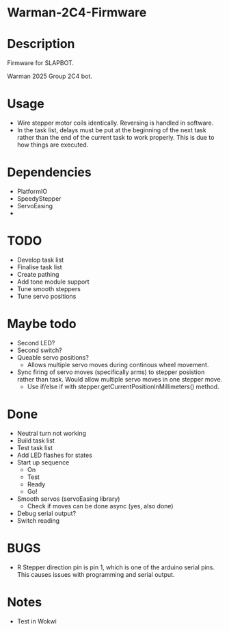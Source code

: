 # Warman-2C4-Firmware

# Description

Firmware for SLAPBOT.

Warman 2025 Group 2C4 bot.

# Usage
- Wire stepper motor coils identically. Reversing is handled in software.
- In the task list, delays must be put at the beginning of the next task rather than the end of the current task to work properly. This is due to how things are executed.

# Dependencies
- PlatformIO
- SpeedyStepper
- ServoEasing
- 

# TODO
- Develop task list
- Finalise task list
- Create pathing
- Add tone module support
- Tune smooth steppers
- Tune servo positions

# Maybe todo
- Second LED?
- Second switch?
- Queable servo positions?
    - Allows multiple servo moves during continous wheel movement.
- Sync firing of servo moves (specifically arms) to stepper posistion rather than task. Would allow multiple servo moves in one stepper move.
    - Use if/else if with stepper.getCurrentPositionInMillimeters() method.

# Done
- Neutral turn not working
- Build task list
- Test task list
- Add LED flashes for states
- Start up sequence
    - On
    - Test
    - Ready
    - Go!
- Smooth servos (servoEasing library)
    - Check if moves can be done async (yes, also done)
- Debug serial output?
- Switch reading

# BUGS
- R Stepper direction pin is pin 1, which is one of the arduino serial pins. This causes issues with programming and serial output.

# Notes
- Test in Wokwi